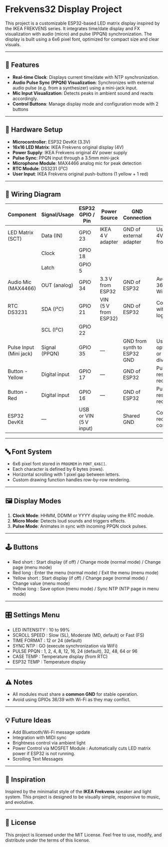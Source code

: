 # Frekvens32 Display Project

This project is a customizable ESP32-based LED matrix display inspired by the IKEA FREKVENS series. It integrates time/date display and FX visualization with audio (micro) and pulse (PPQN) synchronization. The display is built using a 6x6 pixel font, optimized for compact size and clear visuals.

---

## 🧠 Features

- **Real-time Clock**: Displays current time/date with NTP synchronization.
- **Audio Pulse Sync (PPQN) Visualization**: Synchronizes with external audio pulse (e.g. from a synthesizer) using a mini-jack input.
- **Mic Input Visualization**: Detects peaks in ambient sound and reacts accordingly.
- **Control Buttons**: Manage display mode and configuration mode with 2 buttons

---

## 🔧 Hardware Setup

- **Microcontroller**: ESP32 DevKit (3.3V)
- **16x16 LED Matrix**: IKEA Frekvens original display (4V)
- **Power Supply**: IKEA Frekvens original 4V power supply
- **Pulse Sync**: PPQN input through a 3.5mm mini-jack
- **Microphone Module**: MAX4466 analog mic for peak detection
- **RTC Module**: DS3231 (I²C)
- **User Input**: IKEA Frekvens original push-buttons (1 yellow + 1 red)

---

## 🔌 Wiring Diagram

| Component            | Signal/Usage           | ESP32 GPIO / Pin        | Power Source           | GND Connection               | Notes                                        |
|----------------------|-------------------------|--------------------------|-------------------------|------------------------------|----------------------------------------------|
| LED Matrix (SCT)     | Data (IN)               | GPIO 23                  | IKEA 4 V adapter        | GND of external adapter      | Use external 4V, not 3.3 V from ESP32         |
|                      | Clock                   | GPIO 18                  |                         |                              |                                              |
|                      | Latch                   | GPIO 5                   |                         |                              |                                              |
| Audio Mic (MAX4466)  | OUT (analog)            | GPIO 34                  | 3.3 V from ESP32        | GND of ESP32                 | Avoid GPIO 36/39 with Wi-Fi                   |
| RTC DS3231           | SDA (I²C)               | GPIO 21                  | VIN (5 V from ESP32)    | GND of ESP32                 | Compatible with 3.3 V logic                  |
|                      | SCL (I²C)               | GPIO 22                  |                         |                              |                                              |
| Pulse Input (Mini jack) | Signal (PPQN)        | GPIO 35                  | —                       | GND from synth to ESP32 GND  | Use optocoupler or resistor divider          |
| Button - Yellow      | Digital input           | GPIO 17                  | —                       | GND of ESP32                 | Pull-down resistor recommended               |
| Button - Red         | Digital input           | GPIO 16                  | —                       | GND of ESP32                 | Pull-down resistor recommended               |
| ESP32 DevKit         | —                       | USB or VIN (5 V input)   |                         | Shared GND                   | Common GND required for all components       |

---

## 🔤 Font System

- 6x6 pixel font stored in `PROGMEM` in `FONT_6X6[]`.
- Each character is defined by 6 bytes (rows).
- Horizontal scrolling with 1 pixel gap between letters.
- Custom drawing function handles row-by-row rendering.

---

## 🖼️ Display Modes

1. **Clock Mode**: HHMM, DDMM or YYYY display using the RTC module.
2. **Micro Mode**: Detects loud sounds and triggers effects.
3. **Pulse Mode**: Animates in sync with incoming PPQN clock pulses.

---

## 🕹️ Buttons

- Red short : Start display (if off) / Change mode (normal mode) / Change page (menu mode)
- Red long : Enter the menu (normal mode) / Exit the menu (menu mode)
- Yellow short : Start display (if off) / Change page (normal mode) / Change value (menu mode)
- Yellow long : Save option (menu mode) / Sync NTP (NTP page in menu mode)

---

## 🎛️ Settings Menu

- LED INTENSITY : 10 to 99%
- SCROLL SPEED : Slow (SL), Moderate (MD, default) or Fast (FS)
- TIME FORMAT : 12 or 24 (default)
- SYNC NTP : GO (execute synchronization via WiFi)
- PULSE PPQN : 1, 2, 4, 8, 12, 16, 24 (default), 32, 48, 64 or 96
- CASE TEMP : Temperature display (from RTC)
- ESP32 TEMP : Temperature display

---

## ⚠️ Notes

- All modules must share a **common GND** for stable operation.
- Avoid using GPIOs 36/39 with Wi-Fi as they may conflict.

---

## 💡 Future Ideas

- Add Bluetooth/Wi-Fi message update
- Integration with MIDI sync
- Brightness control via ambient light
- Power Control via MOSFET Module : Automatically cuts LED matrix power if ESP32 is not running.
- Scrolling Text Messages

---

## 📸 Inspiration

Inspired by the minimalist style of the **IKEA Frekvens** speaker and light system. This project is designed to be visually simple, responsive to music, and evolutive.

---

## 🧾 License

This project is licensed under the MIT License.
Feel free to use, modify, and distribute under the terms of this license.

